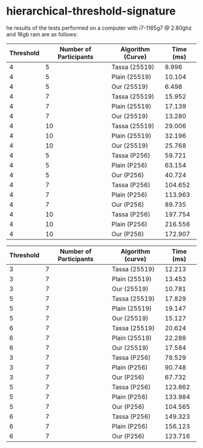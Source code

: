 # hierarchical-threshold-signature

he results of the tests performed on a computer with i7-1165g7 @ 2.80ghz and 16gb ram are as follows:

| Threshold | Number of Participants | Algorithm (Curve) | Time (ms) |
|-----------|------------------------|--------------------|------------|
| 4         | 5                      | Tassa (25519)      | 8.996      |
| 4         | 5                      | Plain (25519)      | 10.104     |
| 4         | 5                      | Our (25519)        | 6.498      |
| 4         | 7                      | Tassa (25519)      | 15.952     |
| 4         | 7                      | Plain (25519)      | 17.139     |
| 4         | 7                      | Our (25519)        | 13.280     |
| 4         | 10                     | Tassa (25519)      | 29.006     |
| 4         | 10                     | Plain (25519)      | 32.196     |
| 4         | 10                     | Our (25519)        | 25.768     |
| 4         | 5                      | Tassa (P256)       | 59.721     |
| 4         | 5                      | Plain (P256)       | 63.154     |
| 4         | 5                      | Our (P256)         | 40.724     |
| 4         | 7                      | Tassa (P256)       | 104.652    |
| 4         | 7                      | Plain (P256)       | 113.963    |
| 4         | 7                      | Our (P256)         | 89.735     |
| 4         | 10                     | Tassa (P256)       | 197.754    |
| 4         | 10                     | Plain (P256)       | 216.556    |
| 4         | 10                     | Our (P256)         | 172.907    |



| Threshold |Number of Participants| Algorithm (curve)  | Time (ms)    |
|----------------|---------------------|-------------|---------|
| 3              | 7                   | Tassa  (25519)| 12.213|
| 3              | 7                   | Plain  (25519)      | 13.453|
| 3              | 7                   | Our    (25519)      | 10.781|
| 5              | 7                   | Tassa   (25519)     | 17.829|
| 5              | 7                   | Plain   (25519)     | 19.147|
| 5              | 7                   | Our    (25519)      | 15.127|
| 6              | 7                   | Tassa   (25519)     | 20.624|
| 6              | 7                   | Plain  (25519)      | 22.288|
| 6              | 7                   | Our    (25519)      | 17.584|
| 3              | 7                   | Tassa    (P256)     | 78.529|
| 3              | 7                   | Plain  (P256)      | 90.748|
| 3              | 7                   | Our   (P256)       | 67.732|
| 5              | 7                   | Tassa  (P256)      | 123.862|
| 5              | 7                   | Plain   (P256)     | 133.984|
| 5              | 7                   | Our     (P256)     | 104.565|
| 6              | 7                   | Tassa  (P256)      | 149.323|
| 6              | 7                   | Plain   (P256)     | 156.123|
| 6              | 7                   | Our     (P256)     | 123.716|
